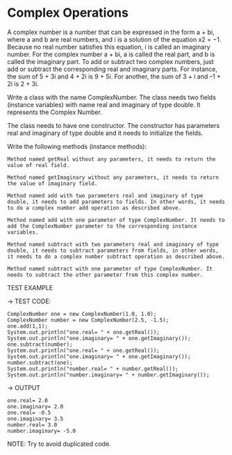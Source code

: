 # Complex Operations

A complex number is a number that can be expressed in the form a + bi, where a and b are real numbers, and i is a solution of the equation x2 = −1. Because no real number satisfies this equation, i is called an imaginary number. For the complex number a + bi, a is called the real part, and b is called the imaginary part. To add or subtract two complex numbers, just add or subtract the corresponding real and imaginary parts. For instance, the sum of 5 + 3i and 4 + 2i is 9 + 5i. For another, the sum of 3 + i and –1 + 2i is 2 + 3i.


Write a class with the name ComplexNumber. The class needs two fields (instance variables) with name real and imaginary of type double. It represents the Complex Number.

The class needs to have one constructor. The constructor has parameters real and imaginary of type double and it needs to initialize the fields.

Write the following methods (instance methods):

    Method named getReal without any parameters, it needs to return the value of real field.

    Method named getImaginary without any parameters, it needs to return the value of imaginary field.

    Method named add with two parameters real and imaginary of type double, it needs to add parameters to fields. In other words, it needs to do a complex number add operation as described above.

    Method named add with one parameter of type ComplexNumber. It needs to add the ComplexNumber parameter to the corresponding instance variables.

    Method named subtract with two parameters real and imaginary of type double, it needs to subtract parameters from fields, in other words, it needs to do a complex number subtract operation as described above.

    Method named subtract with one parameter of type ComplexNumber. It needs to subtract the other parameter from this complex number.


TEST EXAMPLE

→ TEST CODE:

    ComplexNumber one = new ComplexNumber(1.0, 1.0);
    ComplexNumber number = new ComplexNumber(2.5, -1.5);
    one.add(1,1);
    System.out.println("one.real= " + one.getReal());
    System.out.println("one.imaginary= " + one.getImaginary());
    one.subtract(number);
    System.out.println("one.real= " + one.getReal());
    System.out.println("one.imaginary= " + one.getImaginary());
    number.subtract(one);
    System.out.println("number.real= " + number.getReal());
    System.out.println("number.imaginary= " + number.getImaginary());

→ OUTPUT

    one.real= 2.0
    one.imaginary= 2.0
    one.real= -0.5
    one.imaginary= 3.5
    number.real= 3.0
    number.imaginary= -5.0


NOTE: Try to avoid duplicated code.